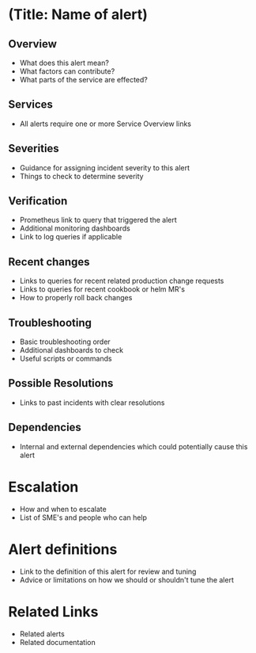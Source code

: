 # (Title: Name of alert)

## Overview

- What does this alert mean?
- What factors can contribute?
- What parts of the service are effected?

## Services

- All alerts require one or more Service Overview links

## Severities

- Guidance for assigning incident severity to this alert
- Things to check to determine severity

## Verification

- Prometheus link to query that triggered the alert
- Additional monitoring dashboards
- Link to log queries if applicable

## Recent changes

- Links to queries for recent related production change requests
- Links to queries for recent cookbook or helm MR's
- How to properly roll back changes

## Troubleshooting

- Basic troubleshooting order
- Additional dashboards to check
- Useful scripts or commands

## Possible Resolutions

- Links to past incidents with clear resolutions

## Dependencies

- Internal and external dependencies which could potentially cause this alert

# Escalation

- How and when to escalate
- List of SME's and people who can help

# Alert definitions

- Link to the definition of this alert for review and tuning
- Advice or limitations on how we should or shouldn't tune the alert

# Related Links

- Related alerts
- Related documentation

